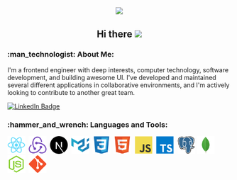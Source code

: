 <div id="header" align="center">
  <img src="https://media.giphy.com/media/WFZvB7VIXBgiz3oDXE/giphy.gif" width="100px"/>
  <h2 align="center">
    Hi there 
    <img src="https://media.giphy.com/media/hvRJCLFzcasrR4ia7z/giphy.gif" width="30px"/>
  </h2>
</div>
<h3>:man_technologist: About Me:</h3>
<p>
I'm a frontend engineer with deep interests, computer technology, software development, and building awesome UI. I've developed and maintained several different applications in collaborative environments, and I'm actively looking to contribute to another great team.
</p>
<a href="https://www.linkedin.com/in/nicholas-fasulo">
  <img src="https://img.shields.io/badge/LinkedIn-blue?style=for-the-badge&logo=linkedin&logoColor=white" alt="LinkedIn Badge"/>
</a>
<h3>:hammer_and_wrench: Languages and Tools:</h3>
<div>
  <img src="https://github.com/devicons/devicon/blob/master/icons/react/react-original.svg" title="React" alt="React" width="40px" height="40px"/>&nbsp;
  <img src="https://github.com/devicons/devicon/blob/master/icons/redux/redux-original.svg" title="Redux" alt="Redux " width="40px" height="40px"/>&nbsp;
  <img src="https://github.com/devicons/devicon/blob/master/icons/nextjs/nextjs-original.svg" title="Next" alt="Next" width="40px" height="40px"/>&nbsp;
  <img src="https://github.com/devicons/devicon/blob/master/icons/materialui/materialui-original.svg" title="Material UI" alt="Material UI" width="40px" height="40px"/>&nbsp;
  <img src="https://github.com/devicons/devicon/blob/master/icons/css3/css3-original.svg"  title="CSS" alt="CSS" width="40px" height="40px"/>&nbsp;
  <img src="https://github.com/devicons/devicon/blob/master/icons/html5/html5-original.svg" title="HTML" alt="HTML" width="40px" height="40px"/>&nbsp;
  <img src="https://github.com/devicons/devicon/blob/master/icons/javascript/javascript-original.svg" title="JavaScript" alt="JavaScript" width="40px" height="40px"/>&nbsp;
  <img src="https://github.com/devicons/devicon/blob/master/icons/typescript/typescript-original.svg" title="TypeScript" alt="TypeScript" width="40px" height="40px"/>&nbsp;
  <img src="https://github.com/devicons/devicon/blob/master/icons/postgresql/postgresql-original.svg" title="PostgreSQL" alt="PostgreSQL" width="40px" height="40px"/>
  <img src="https://github.com/devicons/devicon/blob/master/icons/mongodb/mongodb-original.svg" title="MongoDB" alt="MongoDB" width="40px" height="40px"/>
  <img src="https://github.com/devicons/devicon/blob/master/icons/nodejs/nodejs-original.svg" title="NodeJS" alt="NodeJS" width="40px" height="40px"/>&nbsp;
  <img src="https://github.com/devicons/devicon/blob/master/icons/git/git-original.svg" title="Git" alt="Git" width="40px" height="40px"/>
</div>
